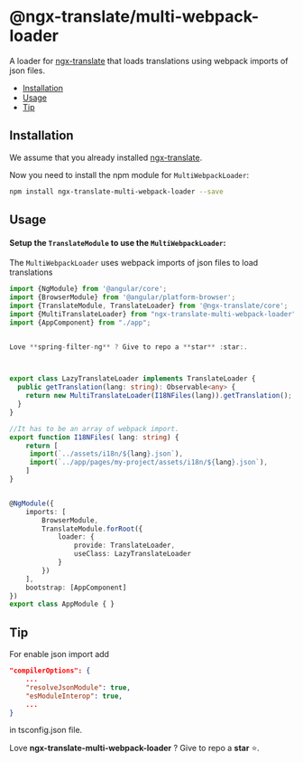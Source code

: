 # @ngx-translate/multi-webpack-loader 

A loader for [ngx-translate](https://github.com/ngx-translate/core) that loads translations using webpack imports of json files.


* [Installation](#installation)
* [Usage](#usage)
* [Tip](#tip)

## Installation

We assume that you already installed [ngx-translate](https://github.com/ngx-translate/core).

Now you need to install the npm module for `MultiWebpackLoader`:

```sh
npm install ngx-translate-multi-webpack-loader --save
```


## Usage
#### Setup the `TranslateModule` to use the `MultiWebpackLoader`:

The `MultiWebpackLoader` uses webpack imports of json files to load translations


```ts
import {NgModule} from '@angular/core';
import {BrowserModule} from '@angular/platform-browser';
import {TranslateModule, TranslateLoader} from '@ngx-translate/core';
import {MultiTranslateLoader} from "ngx-translate-multi-webpack-loader";
import {AppComponent} from "./app";


Love **spring-filter-ng** ? Give to repo a **star** :star:.



export class LazyTranslateLoader implements TranslateLoader {
  public getTranslation(lang: string): Observable<any> {
    return new MultiTranslateLoader(I18NFiles(lang)).getTranslation();
  }
} 

//It has to be an array of webpack import.
export function I18NFiles( lang: string) {
    return [
     import(`../assets/i18n/${lang}.json`),
     import(`../app/pages/my-project/assets/i18n/${lang}.json`),
    ]
}


@NgModule({
    imports: [
        BrowserModule,
        TranslateModule.forRoot({
            loader: {
                provide: TranslateLoader,
                useClass: LazyTranslateLoader
            }
        })
    ],
    bootstrap: [AppComponent]
})
export class AppModule { }
```
## Tip

For enable json import add 

```json
"compilerOptions": {
    ...
    "resolveJsonModule": true,
    "esModuleInterop": true,
    ...
}
```


in tsconfig.json file.

Love **ngx-translate-multi-webpack-loader** ? Give to repo a **star** :star:. 


